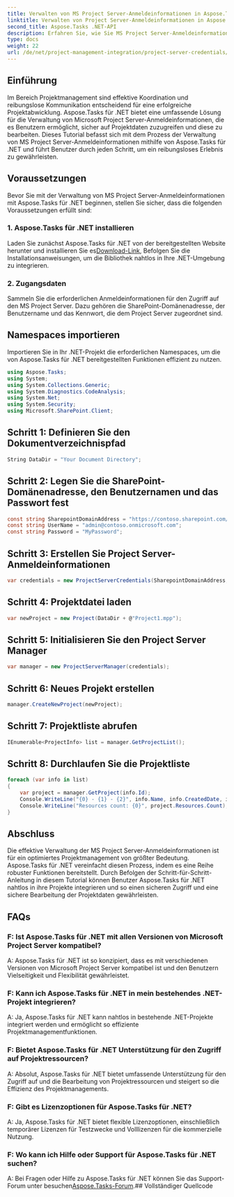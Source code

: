 ```yaml
---
title: Verwalten von MS Project Server-Anmeldeinformationen in Aspose.Tasks
linktitle: Verwalten von Project Server-Anmeldeinformationen in Aspose.Tasks
second_title: Aspose.Tasks .NET-API
description: Erfahren Sie, wie Sie MS Project Server-Anmeldeinformationen nahtlos mit Aspose.Tasks für .NET verwalten. Verbessern Sie die Effizienz des Projektmanagements.
type: docs
weight: 22
url: /de/net/project-management-integration/project-server-credentials/
---
```

## Einführung
Im Bereich Projektmanagement sind effektive Koordination und reibungslose Kommunikation entscheidend für eine erfolgreiche Projektabwicklung. Aspose.Tasks für .NET bietet eine umfassende Lösung für die Verwaltung von Microsoft Project Server-Anmeldeinformationen, die es Benutzern ermöglicht, sicher auf Projektdaten zuzugreifen und diese zu bearbeiten. Dieses Tutorial befasst sich mit dem Prozess der Verwaltung von MS Project Server-Anmeldeinformationen mithilfe von Aspose.Tasks für .NET und führt Benutzer durch jeden Schritt, um ein reibungsloses Erlebnis zu gewährleisten.
## Voraussetzungen
Bevor Sie mit der Verwaltung von MS Project Server-Anmeldeinformationen mit Aspose.Tasks für .NET beginnen, stellen Sie sicher, dass die folgenden Voraussetzungen erfüllt sind:
### 1. Aspose.Tasks für .NET installieren
 Laden Sie zunächst Aspose.Tasks für .NET von der bereitgestellten Website herunter und installieren Sie es[Download-Link](https://releases.aspose.com/tasks/net/), Befolgen Sie die Installationsanweisungen, um die Bibliothek nahtlos in Ihre .NET-Umgebung zu integrieren.
### 2. Zugangsdaten
Sammeln Sie die erforderlichen Anmeldeinformationen für den Zugriff auf den MS Project Server. Dazu gehören die SharePoint-Domänenadresse, der Benutzername und das Kennwort, die dem Project Server zugeordnet sind.

## Namespaces importieren
Importieren Sie in Ihr .NET-Projekt die erforderlichen Namespaces, um die von Aspose.Tasks für .NET bereitgestellten Funktionen effizient zu nutzen.

```csharp
using Aspose.Tasks;
using System;
using System.Collections.Generic;
using System.Diagnostics.CodeAnalysis;
using System.Net;
using System.Security;
using Microsoft.SharePoint.Client;

```

## Schritt 1: Definieren Sie den Dokumentverzeichnispfad
```csharp
String DataDir = "Your Document Directory";
```
## Schritt 2: Legen Sie die SharePoint-Domänenadresse, den Benutzernamen und das Passwort fest
```csharp
const string SharepointDomainAddress = "https://contoso.sharepoint.com/sites/pwa";
const string UserName = "admin@contoso.onmicrosoft.com";
const string Password = "MyPassword";
```
## Schritt 3: Erstellen Sie Project Server-Anmeldeinformationen
```csharp
var credentials = new ProjectServerCredentials(SharepointDomainAddress, UserName, Password);
```
## Schritt 4: Projektdatei laden
```csharp
var newProject = new Project(DataDir + @"Project1.mpp");
```
## Schritt 5: Initialisieren Sie den Project Server Manager
```csharp
var manager = new ProjectServerManager(credentials);
```
## Schritt 6: Neues Projekt erstellen
```csharp
manager.CreateNewProject(newProject);
```
## Schritt 7: Projektliste abrufen
```csharp
IEnumerable<ProjectInfo> list = manager.GetProjectList();
```
## Schritt 8: Durchlaufen Sie die Projektliste
```csharp
foreach (var info in list)
{
    var project = manager.GetProject(info.Id);
    Console.WriteLine("{0} - {1} - {2}", info.Name, info.CreatedDate, info.LastSavedDate);
    Console.WriteLine("Resources count: {0}", project.Resources.Count);
}
```

## Abschluss
Die effektive Verwaltung der MS Project Server-Anmeldeinformationen ist für ein optimiertes Projektmanagement von größter Bedeutung. Aspose.Tasks für .NET vereinfacht diesen Prozess, indem es eine Reihe robuster Funktionen bereitstellt. Durch Befolgen der Schritt-für-Schritt-Anleitung in diesem Tutorial können Benutzer Aspose.Tasks für .NET nahtlos in ihre Projekte integrieren und so einen sicheren Zugriff und eine sichere Bearbeitung der Projektdaten gewährleisten.
## FAQs
### F: Ist Aspose.Tasks für .NET mit allen Versionen von Microsoft Project Server kompatibel?
A: Aspose.Tasks für .NET ist so konzipiert, dass es mit verschiedenen Versionen von Microsoft Project Server kompatibel ist und den Benutzern Vielseitigkeit und Flexibilität gewährleistet.
### F: Kann ich Aspose.Tasks für .NET in mein bestehendes .NET-Projekt integrieren?
A: Ja, Aspose.Tasks für .NET kann nahtlos in bestehende .NET-Projekte integriert werden und ermöglicht so effiziente Projektmanagementfunktionen.
### F: Bietet Aspose.Tasks für .NET Unterstützung für den Zugriff auf Projektressourcen?
A: Absolut, Aspose.Tasks für .NET bietet umfassende Unterstützung für den Zugriff auf und die Bearbeitung von Projektressourcen und steigert so die Effizienz des Projektmanagements.
### F: Gibt es Lizenzoptionen für Aspose.Tasks für .NET?
A: Ja, Aspose.Tasks für .NET bietet flexible Lizenzoptionen, einschließlich temporärer Lizenzen für Testzwecke und Volllizenzen für die kommerzielle Nutzung.
### F: Wo kann ich Hilfe oder Support für Aspose.Tasks für .NET suchen?
 A: Bei Fragen oder Hilfe zu Aspose.Tasks für .NET können Sie das Support-Forum unter besuchen[Aspose.Tasks-Forum](https://forum.aspose.com/c/tasks/15).## Vollständiger Quellcode